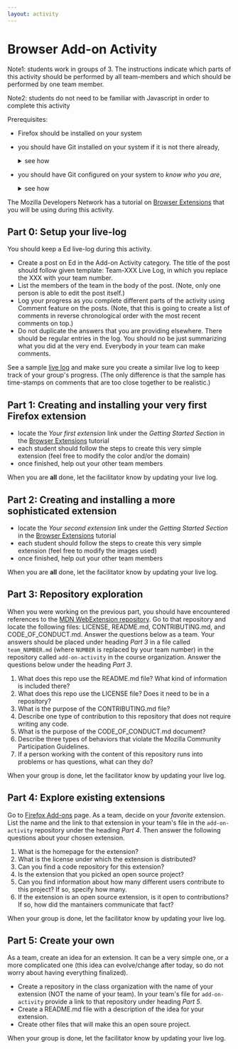 ```yaml
---
layout: activity
---
```


# Browser Add-on Activity

Note1: students work in groups of 3. The instructions indicate which parts of this activity should be performed
by all team-members and which should be performed by one team member.

Note2: students do not need to be familiar with Javascript in order to complete this activity


Prerequisites:
- Firefox should be installed on your system
- you should have Git installed on your system if it is not there already, <br>
  <details markdown="1">
  <summary markdown="1">see how </summary>
  <p markdown="1">

  For download and install instructions and for a list of available graphical interfaces
  see the [git-scm.com](https://git-scm.com/downloads) site.

  </p>
  </details>
- you should have Git configured on your system to _know who you are_,
  <details><summary>see how </summary>
  <p>
  Run the following commands from the command line:<br>

  ```
  git config --global user.email "YOUR_EMAIL"
  git config --global user.name "YOUR NAME"
  ```
  (The email should be the same email you used to register your GitHub account. Your name should be your name or nickname      - just make sure that it is proper and recognizable since it will be associated with all of your commits.  It can be your GitHub username. ) <br>
  For example, <br>

  ```
  git config --global user.email "joannakl@cs.nyu.edu"
  git config --global user.name "JoannaKl"```<br>
  ```
  </p></details>


The Mozilla Developers Network has
a tutorial on [Browser Extensions](https://developer.mozilla.org/en-US/docs/Mozilla/Add-ons/WebExtensions) that
you will be using during this activity.

## Part 0: Setup your live-log

You should keep a Ed live-log during this activity.
- Create a post on Ed in the Add-on Activity category. The title of the post should follow given
template: Team-XXX Live Log, in which you replace the XXX with your team number. 
- List the members of the team in the body of the post. (Note, only one person is able to 
edit the post itself.)
- Log your progress as you complete different parts of the activity using Comment feature on the posts. 
(Note, that this is going to create a list of comments in reverse chronological order with the 
most recent comments on top.) 
- Do not duplicate the answers that you are providing elsewhere. There should be regular entries in the log.
You should no be just summarizing what you did at the very end. Everybody in your team can make comments. 

See a sample [live log](https://edstem.org/us/courses/54797/discussion/4271196) and make sure you create a similar live log to keep track of your group's progress. (The only difference is that the sample has time-stamps on comments that are too close together to be realistic.) 



## Part 1: Creating and installing your very first Firefox extension

- locate the _Your first extension_ link under the _Getting Started Section_ in the
[Browser Extensions](https://developer.mozilla.org/en-US/docs/Mozilla/Add-ons/WebExtensions) tutorial
- each student should follow the steps to create this very simple extension
(feel free to modify the color and/or the domain)  
- once finished, help out your other team members

When you are __all__ done, let the facilitator know by updating your live log.

## Part 2: Creating and installing a more sophisticated extension

- locate the _Your second extension_ link under the _Getting Started Section_ in the
[Browser Extensions](https://developer.mozilla.org/en-US/docs/Mozilla/Add-ons/WebExtensions) tutorial
- each student should follow the steps to create this very simple extension (feel free to modify the images used)
- once finished, help out your other team members

When you are __all__ done, let the facilitator know by updating your live log.

## Part 3: Repository exploration

When you were working on the previous part, you should have encountered references to the
[MDN WebExtension repository](https://github.com/mdn/webextensions-examples).
Go to that repository and locate the following files: LICENSE, README.md, CONTRIBUTING.md, and CODE_OF_CONDUCT.md.  Answer the questions below as a team. Your answers should be placed under heading
_Part 3_ in a file called
`team_NUMBER.md` (where `NUMBER` is replaced by your team number) in the repository called `add-on-activity` in the
course organization. Answer the questions below under the heading _Part 3_. 

1. What does this repo use the README.md file? What kind of information is included there?
1. What does this repo use the LICENSE file? Does it need to be in a repository?
1. What is the purpose of the CONTRIBUTING.md file? 
1. Describe one type of contribution to this repository that does not require writing any code.
1. What is the purpose of the CODE_OF_CONDUCT.md document?
1. Describe three types of behaviors that violate the Mozilla Community Participation Guidelines.
1. If a person working with the content of this repository runs into problems or has questions, what can they do?

When your group is done, let the facilitator know by updating your live log.

## Part 4: Explore existing extensions  

Go to [Firefox Add-ons](https://addons.mozilla.org/en-US/firefox/) page. As a team, decide on your _favorite_
extension. List the name and the link to that extension in your team's file in the `add-on-activity` repository
under the heading _Part 4_. Then answer the following questions about your chosen extension.

1. What is the homepage for the extension?
2. What is the license under which the extension is distributed?
3. Can you find a code repository for this extension?
4. Is the extension that you picked an open source project?
5. Can you find information about how many different users contribute to this project? If so, specify how many.
6. If the extension is an open source extension, is it open to contributions? If so, 
how did the mantainers communicate that fact? 

When your group is done, let the facilitator know by updating your live log.


## Part 5: Create your own

As a team, create an idea for an extension. It can be a very simple one, or a more complicated one (this idea can
evolve/change after today, so do not worry about having everything finalized).

- Create a repository in the class organization with the name of your extension (NOT the name of your team). In your team's file for `add-on-activity`
provide a link to that repository under heading _Part 5_.
- Create a README.md file with a description of the idea for your extension.
- Create other files that will make this an open soure project.

When your group is done, let the facilitator know by updating your live log.

